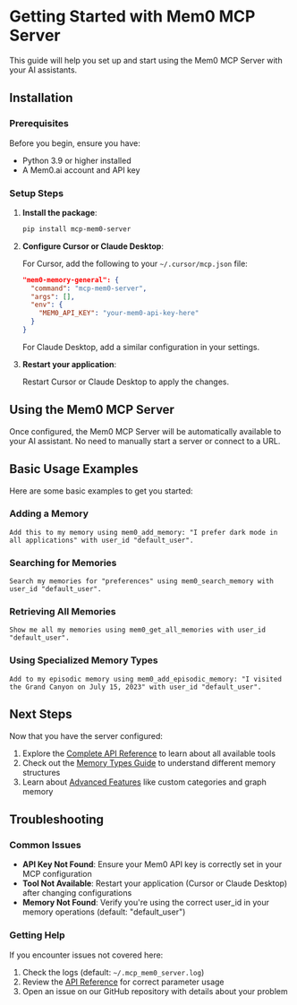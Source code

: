 # Getting Started with Mem0 MCP Server

This guide will help you set up and start using the Mem0 MCP Server with your AI assistants.

## Installation

### Prerequisites

Before you begin, ensure you have:

- Python 3.9 or higher installed
- A Mem0.ai account and API key

### Setup Steps

1. **Install the package**:

   ```bash
   pip install mcp-mem0-server
   ```

2. **Configure Cursor or Claude Desktop**:

   For Cursor, add the following to your `~/.cursor/mcp.json` file:
   
   ```json
   "mem0-memory-general": {
     "command": "mcp-mem0-server",
     "args": [],
     "env": {
       "MEM0_API_KEY": "your-mem0-api-key-here"
     }
   }
   ```
   
   For Claude Desktop, add a similar configuration in your settings.

3. **Restart your application**:

   Restart Cursor or Claude Desktop to apply the changes.

## Using the Mem0 MCP Server

Once configured, the Mem0 MCP Server will be automatically available to your AI assistant. No need to manually start a server or connect to a URL.

## Basic Usage Examples

Here are some basic examples to get you started:

### Adding a Memory

```
Add this to my memory using mem0_add_memory: "I prefer dark mode in all applications" with user_id "default_user".
```

### Searching for Memories

```
Search my memories for "preferences" using mem0_search_memory with user_id "default_user".
```

### Retrieving All Memories

```
Show me all my memories using mem0_get_all_memories with user_id "default_user".
```

### Using Specialized Memory Types

```
Add to my episodic memory using mem0_add_episodic_memory: "I visited the Grand Canyon on July 15, 2023" with user_id "default_user".
```

## Next Steps

Now that you have the server configured:

1. Explore the [Complete API Reference](./api-reference.md) to learn about all available tools
2. Check out the [Memory Types Guide](./memory-types.md) to understand different memory structures
3. Learn about [Advanced Features](./advanced-features.md) like custom categories and graph memory

## Troubleshooting

### Common Issues

- **API Key Not Found**: Ensure your Mem0 API key is correctly set in your MCP configuration
- **Tool Not Available**: Restart your application (Cursor or Claude Desktop) after changing configurations
- **Memory Not Found**: Verify you're using the correct user_id in your memory operations (default: "default_user")

### Getting Help

If you encounter issues not covered here:

1. Check the logs (default: `~/.mcp_mem0_server.log`)
2. Review the [API Reference](./api-reference.md) for correct parameter usage
3. Open an issue on our GitHub repository with details about your problem 